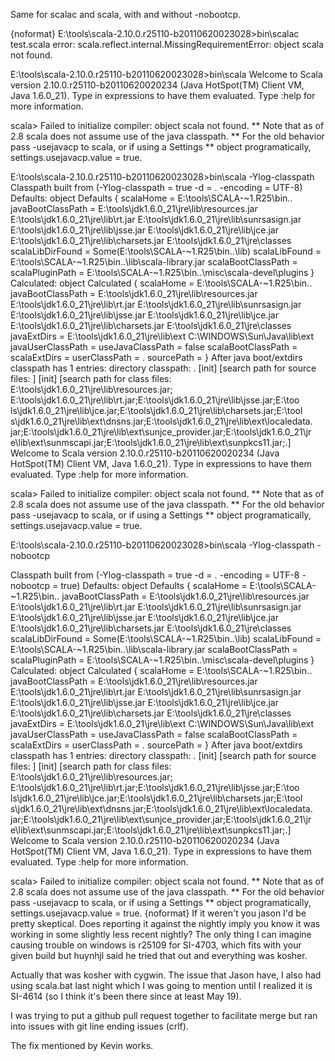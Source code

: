 Same for scalac and scala, with and without -nobootcp.


{noformat}
E:\tools\scala-2.10.0.r25110-b20110620023028>bin\scalac test.scala
error: scala.reflect.internal.MissingRequirementError: object scala not found.

E:\tools\scala-2.10.0.r25110-b20110620023028>bin\scala
Welcome to Scala version 2.10.0.r25110-b20110620020234 (Java HotSpot(TM) Client
VM, Java 1.6.0_21).
Type in expressions to have them evaluated.
Type :help for more information.

scala>
Failed to initialize compiler: object scala not found.
** Note that as of 2.8 scala does not assume use of the java classpath.
** For the old behavior pass -usejavacp to scala, or if using a Settings
** object programatically, settings.usejavacp.value = true.


E:\tools\scala-2.10.0.r25110-b20110620023028>bin\scala -Ylog-classpath
Classpath built from (-Ylog-classpath = true -d = . -encoding = UTF-8)
Defaults: object Defaults {
  scalaHome            = E:\tools\SCALA-~1.R25\bin\..
  javaBootClassPath    =
E:\tools\jdk1.6.0_21\jre\lib\resources.jar
E:\tools\jdk1.6.0_21\jre\lib\rt.jar
E:\tools\jdk1.6.0_21\jre\lib\sunrsasign.jar
E:\tools\jdk1.6.0_21\jre\lib\jsse.jar
E:\tools\jdk1.6.0_21\jre\lib\jce.jar
E:\tools\jdk1.6.0_21\jre\lib\charsets.jar
E:\tools\jdk1.6.0_21\jre\classes
  scalaLibDirFound     = Some(E:\tools\SCALA-~1.R25\bin\..\lib)
  scalaLibFound        = E:\tools\SCALA-~1.R25\bin\..\lib\scala-library.jar
  scalaBootClassPath   =
  scalaPluginPath      = E:\tools\SCALA-~1.R25\bin\..\misc\scala-devel\plugins
}
Calculated: object Calculated {
  scalaHome            = E:\tools\SCALA-~1.R25\bin\..
  javaBootClassPath    =
E:\tools\jdk1.6.0_21\jre\lib\resources.jar
E:\tools\jdk1.6.0_21\jre\lib\rt.jar
E:\tools\jdk1.6.0_21\jre\lib\sunrsasign.jar
E:\tools\jdk1.6.0_21\jre\lib\jsse.jar
E:\tools\jdk1.6.0_21\jre\lib\jce.jar
E:\tools\jdk1.6.0_21\jre\lib\charsets.jar
E:\tools\jdk1.6.0_21\jre\classes
  javaExtDirs          =
E:\tools\jdk1.6.0_21\jre\lib\ext
C:\WINDOWS\Sun\Java\lib\ext
  javaUserClassPath    =
    useJavaClassPath   = false
  scalaBootClassPath   =
  scalaExtDirs         =
  userClassPath        = .
  sourcePath           =
}
After java boot/extdirs classpath has 1 entries:
  directory classpath: .
[init] [search path for source files: ]
[init] [search path for class files: E:\tools\jdk1.6.0_21\jre\lib\resources.jar;
E:\tools\jdk1.6.0_21\jre\lib\rt.jar;E:\tools\jdk1.6.0_21\jre\lib\jsse.jar;E:\too
ls\jdk1.6.0_21\jre\lib\jce.jar;E:\tools\jdk1.6.0_21\jre\lib\charsets.jar;E:\tool
s\jdk1.6.0_21\jre\lib\ext\dnsns.jar;E:\tools\jdk1.6.0_21\jre\lib\ext\localedata.
jar;E:\tools\jdk1.6.0_21\jre\lib\ext\sunjce_provider.jar;E:\tools\jdk1.6.0_21\jr
e\lib\ext\sunmscapi.jar;E:\tools\jdk1.6.0_21\jre\lib\ext\sunpkcs11.jar;.]
Welcome to Scala version 2.10.0.r25110-b20110620020234 (Java HotSpot(TM) Client
VM, Java 1.6.0_21).
Type in expressions to have them evaluated.
Type :help for more information.

scala>
Failed to initialize compiler: object scala not found.
** Note that as of 2.8 scala does not assume use of the java classpath.
** For the old behavior pass -usejavacp to scala, or if using a Settings
** object programatically, settings.usejavacp.value = true.

E:\tools\scala-2.10.0.r25110-b20110620023028>bin\scala -Ylog-classpath -nobootcp

Classpath built from (-Ylog-classpath = true -d = . -encoding = UTF-8 -nobootcp
= true)
Defaults: object Defaults {
  scalaHome            = E:\tools\SCALA-~1.R25\bin\..
  javaBootClassPath    =
E:\tools\jdk1.6.0_21\jre\lib\resources.jar
E:\tools\jdk1.6.0_21\jre\lib\rt.jar
E:\tools\jdk1.6.0_21\jre\lib\sunrsasign.jar
E:\tools\jdk1.6.0_21\jre\lib\jsse.jar
E:\tools\jdk1.6.0_21\jre\lib\jce.jar
E:\tools\jdk1.6.0_21\jre\lib\charsets.jar
E:\tools\jdk1.6.0_21\jre\classes
  scalaLibDirFound     = Some(E:\tools\SCALA-~1.R25\bin\..\lib)
  scalaLibFound        = E:\tools\SCALA-~1.R25\bin\..\lib\scala-library.jar
  scalaBootClassPath   =
  scalaPluginPath      = E:\tools\SCALA-~1.R25\bin\..\misc\scala-devel\plugins
}
Calculated: object Calculated {
  scalaHome            = E:\tools\SCALA-~1.R25\bin\..
  javaBootClassPath    =
E:\tools\jdk1.6.0_21\jre\lib\resources.jar
E:\tools\jdk1.6.0_21\jre\lib\rt.jar
E:\tools\jdk1.6.0_21\jre\lib\sunrsasign.jar
E:\tools\jdk1.6.0_21\jre\lib\jsse.jar
E:\tools\jdk1.6.0_21\jre\lib\jce.jar
E:\tools\jdk1.6.0_21\jre\lib\charsets.jar
E:\tools\jdk1.6.0_21\jre\classes
  javaExtDirs          =
E:\tools\jdk1.6.0_21\jre\lib\ext
C:\WINDOWS\Sun\Java\lib\ext
  javaUserClassPath    =
    useJavaClassPath   = false
  scalaBootClassPath   =
  scalaExtDirs         =
  userClassPath        = .
  sourcePath           =
}
After java boot/extdirs classpath has 1 entries:
  directory classpath: .
[init] [search path for source files: ]
[init] [search path for class files: E:\tools\jdk1.6.0_21\jre\lib\resources.jar;
E:\tools\jdk1.6.0_21\jre\lib\rt.jar;E:\tools\jdk1.6.0_21\jre\lib\jsse.jar;E:\too
ls\jdk1.6.0_21\jre\lib\jce.jar;E:\tools\jdk1.6.0_21\jre\lib\charsets.jar;E:\tool
s\jdk1.6.0_21\jre\lib\ext\dnsns.jar;E:\tools\jdk1.6.0_21\jre\lib\ext\localedata.
jar;E:\tools\jdk1.6.0_21\jre\lib\ext\sunjce_provider.jar;E:\tools\jdk1.6.0_21\jr
e\lib\ext\sunmscapi.jar;E:\tools\jdk1.6.0_21\jre\lib\ext\sunpkcs11.jar;.]
Welcome to Scala version 2.10.0.r25110-b20110620020234 (Java HotSpot(TM) Client
VM, Java 1.6.0_21).
Type in expressions to have them evaluated.
Type :help for more information.

scala>
Failed to initialize compiler: object scala not found.
** Note that as of 2.8 scala does not assume use of the java classpath.
** For the old behavior pass -usejavacp to scala, or if using a Settings
** object programatically, settings.usejavacp.value = true.
{noformat}
If it weren't you jason I'd be pretty skeptical.  Does reporting it against the nightly imply you know it was working in some slightly less recent nightly? The only thing I can imagine causing trouble on windows is r25109 for SI-4703, which fits with your given build but huynhjl said he tried that out and everything was kosher.

Actually that was kosher with cygwin. The issue that Jason have, I also had using scala.bat last night which I was going to mention until I realized it is SI-4614 (so I think it's been there since at least May 19).

I was trying to put a github pull request together to facilitate merge but ran into issues with git line ending issues (crlf).

The fix mentioned by Kevin works.


